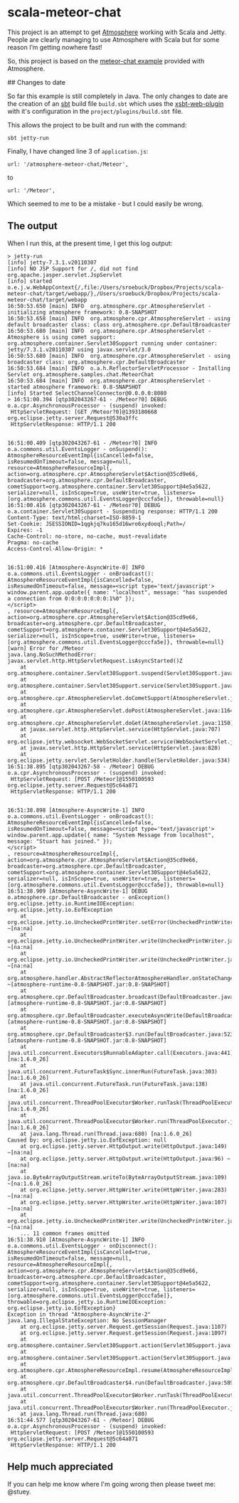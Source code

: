 # scala-meteor-chat

This project is an attempt to get [Atmosphere](http://atmosphere.java.net/) working with Scala and Jetty.  People are clearly managing to use Atmosphere with Scala but for some reason I’m getting nowhere fast!

So, this project is based on the [meteor-chat example](https://github.com/Atmosphere/atmosphere/tree/master/samples/meteor-chat) provided with Atmosphere.

## Changes to date

So far this example is still completely in Java.  The only changes to date are the creation of an [sbt](https://github.com/harrah/xsbt/wiki) build file `build.sbt` which uses the [xsbt-web-plugin](https://github.com/siasia/xsbt-web-plugin) with it's configuration in the `project/plugins/build.sbt` file.

This allows the project to be built and run with the command:

    sbt jetty-run

Finally, I have changed line 3 of `application.js`:

    url: '/atmosphere-meteor-chat/Meteor',

to

    url: '/Meteor',
    
Which seemed to me to be a mistake - but I could easily be wrong.

## The output

When I run this, at the present time, I get this log output:

    > jetty-run
    [info] jetty-7.3.1.v20110307
    [info] NO JSP Support for /, did not find org.apache.jasper.servlet.JspServlet
    [info] started o.e.j.w.WebAppContext{/,file:/Users/sroebuck/Dropbox/Projects/scala-meteor-chat/target/webapp/},/Users/sroebuck/Dropbox/Projects/scala-meteor-chat/target/webapp
    16:50:53.650 [main] INFO  org.atmosphere.cpr.AtmosphereServlet - initializing atmosphere framework: 0.8-SNAPSHOT
    16:50:53.658 [main] INFO  org.atmosphere.cpr.AtmosphereServlet - using default broadcaster class: class org.atmosphere.cpr.DefaultBroadcaster
    16:50:53.680 [main] INFO  org.atmosphere.cpr.AtmosphereServlet - Atmosphere is using comet support: org.atmosphere.container.Servlet30Support running under container: jetty/7.3.1.v20110307 using javax.servlet/3.0
    16:50:53.680 [main] INFO  org.atmosphere.cpr.AtmosphereServlet - using broadcaster class: org.atmosphere.cpr.DefaultBroadcaster
    16:50:53.684 [main] INFO  o.a.h.ReflectorServletProcessor - Installing Servlet org.atmosphere.samples.chat.MeteorChat
    16:50:53.684 [main] INFO  org.atmosphere.cpr.AtmosphereServlet - started atmosphere framework: 0.8-SNAPSHOT
    [info] Started SelectChannelConnector@0.0.0.0:8080
    > 16:51:00.394 [qtp302043267-61 - /Meteor?0] DEBUG o.a.cpr.AsynchronousProcessor - (suspend) invoked:
     HttpServletRequest: [GET /Meteor?0]@1393180668 org.eclipse.jetty.server.Request@530a3ffc
     HttpServletResponse: HTTP/1.1 200 


    16:51:00.409 [qtp302043267-61 - /Meteor?0] INFO  o.a.commons.util.EventsLogger - onSuspend(): AtmosphereResourceEventImpl{isCancelled=false, isResumedOnTimeout=false, message=null, resource=AtmosphereResourceImpl{, action=org.atmosphere.cpr.AtmosphereServlet$Action@35cd9e66, broadcaster=org.atmosphere.cpr.DefaultBroadcaster, cometSupport=org.atmosphere.container.Servlet30Support@4e5a5622, serializer=null, isInScope=true, useWriter=true, listeners=[org.atmosphere.commons.util.EventsLogger@cccfa5e]}, throwable=null}
    16:51:00.416 [qtp302043267-61 - /Meteor?0] DEBUG o.a.container.Servlet30Support - Suspending response: HTTP/1.1 200 
    Content-Type: text/html;charset=ISO-8859-1
    Set-Cookie: JSESSIONID=1qgkjq7ku165d16wro6xydooql;Path=/
    Expires: -1
    Cache-Control: no-store, no-cache, must-revalidate
    Pragma: no-cache
    Access-Control-Allow-Origin: *


    16:51:00.416 [Atmosphere-AsyncWrite-0] INFO  o.a.commons.util.EventsLogger - onBroadcast(): AtmosphereResourceEventImpl{isCancelled=false, isResumedOnTimeout=false, message=<script type='text/javascript'>
    window.parent.app.update({ name: "localhost", message: "has suspended a connection from 0:0:0:0:0:0:0:1%0" });
    </script>
    , resource=AtmosphereResourceImpl{, action=org.atmosphere.cpr.AtmosphereServlet$Action@35cd9e66, broadcaster=org.atmosphere.cpr.DefaultBroadcaster, cometSupport=org.atmosphere.container.Servlet30Support@4e5a5622, serializer=null, isInScope=true, useWriter=true, listeners=[org.atmosphere.commons.util.EventsLogger@cccfa5e]}, throwable=null}
    [warn] Error for /Meteor
    java.lang.NoSuchMethodError: javax.servlet.http.HttpServletRequest.isAsyncStarted()Z
    	at org.atmosphere.container.Servlet30Support.suspend(Servlet30Support.java:136)
    	at org.atmosphere.container.Servlet30Support.service(Servlet30Support.java:91)
    	at org.atmosphere.cpr.AtmosphereServlet.doCometSupport(AtmosphereServlet.java:1182)
    	at org.atmosphere.cpr.AtmosphereServlet.doPost(AtmosphereServlet.java:1164)
    	at org.atmosphere.cpr.AtmosphereServlet.doGet(AtmosphereServlet.java:1150)
    	at javax.servlet.http.HttpServlet.service(HttpServlet.java:707)
    	at org.eclipse.jetty.websocket.WebSocketServlet.service(WebSocketServlet.java:86)
    	at javax.servlet.http.HttpServlet.service(HttpServlet.java:820)
    	at org.eclipse.jetty.servlet.ServletHolder.handle(ServletHolder.java:534)
    16:51:38.895 [qtp302043267-58 - /Meteor] DEBUG o.a.cpr.AsynchronousProcessor - (suspend) invoked:
     HttpServletRequest: [POST /Meteor]@1550100593 org.eclipse.jetty.server.Request@5c64a871
     HttpServletResponse: HTTP/1.1 200 


    16:51:38.898 [Atmosphere-AsyncWrite-1] INFO  o.a.commons.util.EventsLogger - onBroadcast(): AtmosphereResourceEventImpl{isCancelled=false, isResumedOnTimeout=false, message=<script type='text/javascript'>
    window.parent.app.update({ name: "System Message from localhost", message: "Stuart has joined." });
    </script>
    , resource=AtmosphereResourceImpl{, action=org.atmosphere.cpr.AtmosphereServlet$Action@35cd9e66, broadcaster=org.atmosphere.cpr.DefaultBroadcaster, cometSupport=org.atmosphere.container.Servlet30Support@4e5a5622, serializer=null, isInScope=true, useWriter=true, listeners=[org.atmosphere.commons.util.EventsLogger@cccfa5e]}, throwable=null}
    16:51:38.909 [Atmosphere-AsyncWrite-1] DEBUG o.atmosphere.cpr.DefaultBroadcaster - onException()
    org.eclipse.jetty.io.RuntimeIOException: org.eclipse.jetty.io.EofException
    	at org.eclipse.jetty.io.UncheckedPrintWriter.setError(UncheckedPrintWriter.java:107) ~[na:na]
    	at org.eclipse.jetty.io.UncheckedPrintWriter.write(UncheckedPrintWriter.java:280) ~[na:na]
    	at org.eclipse.jetty.io.UncheckedPrintWriter.write(UncheckedPrintWriter.java:295) ~[na:na]
    	at org.atmosphere.handler.AbstractReflectorAtmosphereHandler.onStateChange(AbstractReflectorAtmosphereHandler.java:112) ~[atmosphere-runtime-0.8-SNAPSHOT.jar:0.8-SNAPSHOT]
    	at org.atmosphere.cpr.DefaultBroadcaster.broadcast(DefaultBroadcaster.java:558) [atmosphere-runtime-0.8-SNAPSHOT.jar:0.8-SNAPSHOT]
    	at org.atmosphere.cpr.DefaultBroadcaster.executeAsyncWrite(DefaultBroadcaster.java:504) [atmosphere-runtime-0.8-SNAPSHOT.jar:0.8-SNAPSHOT]
    	at org.atmosphere.cpr.DefaultBroadcaster$3.run(DefaultBroadcaster.java:523) [atmosphere-runtime-0.8-SNAPSHOT.jar:0.8-SNAPSHOT]
    	at java.util.concurrent.Executors$RunnableAdapter.call(Executors.java:441) [na:1.6.0_26]
    	at java.util.concurrent.FutureTask$Sync.innerRun(FutureTask.java:303) [na:1.6.0_26]
    	at java.util.concurrent.FutureTask.run(FutureTask.java:138) [na:1.6.0_26]
    	at java.util.concurrent.ThreadPoolExecutor$Worker.runTask(ThreadPoolExecutor.java:886) [na:1.6.0_26]
    	at java.util.concurrent.ThreadPoolExecutor$Worker.run(ThreadPoolExecutor.java:908) [na:1.6.0_26]
    	at java.lang.Thread.run(Thread.java:680) [na:1.6.0_26]
    Caused by: org.eclipse.jetty.io.EofException: null
    	at org.eclipse.jetty.server.HttpOutput.write(HttpOutput.java:149) ~[na:na]
    	at org.eclipse.jetty.server.HttpOutput.write(HttpOutput.java:96) ~[na:na]
    	at java.io.ByteArrayOutputStream.writeTo(ByteArrayOutputStream.java:109) ~[na:1.6.0_26]
    	at org.eclipse.jetty.server.HttpWriter.write(HttpWriter.java:283) ~[na:na]
    	at org.eclipse.jetty.server.HttpWriter.write(HttpWriter.java:107) ~[na:na]
    	at org.eclipse.jetty.io.UncheckedPrintWriter.write(UncheckedPrintWriter.java:271) ~[na:na]
    	... 11 common frames omitted
    16:51:38.910 [Atmosphere-AsyncWrite-1] INFO  o.a.commons.util.EventsLogger - onDisconnect(): AtmosphereResourceEventImpl{isCancelled=true, isResumedOnTimeout=false, message=null, resource=AtmosphereResourceImpl{, action=org.atmosphere.cpr.AtmosphereServlet$Action@35cd9e66, broadcaster=org.atmosphere.cpr.DefaultBroadcaster, cometSupport=org.atmosphere.container.Servlet30Support@4e5a5622, serializer=null, isInScope=true, useWriter=true, listeners=[org.atmosphere.commons.util.EventsLogger@cccfa5e]}, throwable=org.eclipse.jetty.io.RuntimeIOException: org.eclipse.jetty.io.EofException}
    Exception in thread "Atmosphere-AsyncWrite-2" java.lang.IllegalStateException: No SessionManager
    	at org.eclipse.jetty.server.Request.getSession(Request.java:1107)
    	at org.eclipse.jetty.server.Request.getSession(Request.java:1097)
    	at org.atmosphere.container.Servlet30Support.action(Servlet30Support.java:168)
    	at org.atmosphere.container.Servlet30Support.action(Servlet30Support.java:63)
    	at org.atmosphere.cpr.AtmosphereResourceImpl.resume(AtmosphereResourceImpl.java:179)
    	at org.atmosphere.cpr.DefaultBroadcaster$4.run(DefaultBroadcaster.java:589)
    	at java.util.concurrent.ThreadPoolExecutor$Worker.runTask(ThreadPoolExecutor.java:886)
    	at java.util.concurrent.ThreadPoolExecutor$Worker.run(ThreadPoolExecutor.java:908)
    	at java.lang.Thread.run(Thread.java:680)
    16:51:44.577 [qtp302043267-61 - /Meteor] DEBUG o.a.cpr.AsynchronousProcessor - (suspend) invoked:
     HttpServletRequest: [POST /Meteor]@1550100593 org.eclipse.jetty.server.Request@5c64a871
     HttpServletResponse: HTTP/1.1 200 

## Help much appreciated

If you can help me know where I'm going wrong then please tweet me: @stuey.
